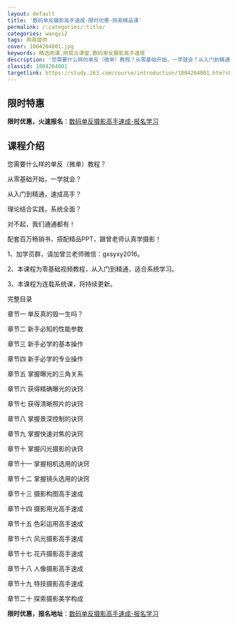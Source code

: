 ```yaml
---
layout: default
title: '数码单反摄影高手速成-限时优惠-网易精品课'
permalink: /:categories/:title/
categories: wangyi2
tags: 网易提供
cover: 1004264001.jpg
keywords: 精选网课,网易云课堂,数码单反摄影高手速成
description: '您需要什么样的单反（微单）教程？从零基础开始，一学就会？从入门到精通，速成高手？理论结合实践，系统全面？对不起，我们通通'
classid: 1004264001
targetlink: https://study.163.com/course/introduction/1004264001.htm?share=1&shareId=1025206652&utm_campaign=share&utm_medium=iphoneShare&utm_source=&utm_u=1025206652
---
```


## 限时特惠

**限时优惠，火速报名**：[数码单反摄影高手速成-报名学习](https://study.163.com/course/introduction/1004264001.htm?share=1&shareId=1025206652&utm_campaign=share&utm_medium=iphoneShare&utm_source=&utm_u=1025206652)

## 课程介绍

您需要什么样的单反（微单）教程？



从零基础开始，一学就会？

从入门到精通，速成高手？

理论结合实践，系统全面？

对不起，我们通通都有！

配套百万畅销书，搭配精品PPT，跟曾老师认真学摄影！



1、加学员群，请加曾兰老师微信：gxsyxy2016。

2、本课程为零基础视频教程，从入门到精通，适合系统学习。

3、本课程为连载系统课，将持续更新。



完整目录

章节一      单反真的毁一生吗？

章节二      新手必知的性能参数

章节三      新手必学的基本操作

章节四      新手必学的专业操作

章节五      掌握曝光的三角关系

章节六      获得精确曝光的诀窍

章节七      获得清晰照片的诀窍

章节八      掌握景深控制的诀窍

章节九      掌握快速对焦的诀窍

章节十      掌握闪光摄影的诀窍

章节十一   掌握相机选用的诀窍

章节十二   掌握镜头选用的诀窍

章节十三    摄影构图高手速成

章节十四    摄影用光高手速成

章节十五    色彩运用高手速成

章节十六    风光摄影高手速成

章节十七    花卉摄影高手速成

章节十八    人像摄影高手速成

章节十九    特技摄影高手速成

章节二十    探索摄影美学构成

**限时优惠，报名地址**：[数码单反摄影高手速成-报名学习](https://study.163.com/course/introduction/1004264001.htm?share=1&shareId=1025206652&utm_campaign=share&utm_medium=iphoneShare&utm_source=&utm_u=1025206652)

